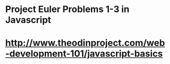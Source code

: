 # Project Euler Problems 1-3 in Javascript
# http://www.theodinproject.com/web-development-101/javascript-basics